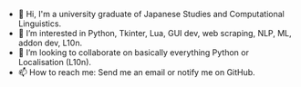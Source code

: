 - 👋 Hi, I'm a university graduate of Japanese Studies and Computational Linguistics.
- 👀 I’m interested in Python, Tkinter, Lua, GUI dev, web scraping, NLP, ML, addon dev, L10n.
- 💞️ I’m looking to collaborate on basically everything Python or Localisation (L10n).
- 📫 How to reach me: Send me an email or notify me on GitHub.

<!---
erglo/erglo is a ✨ special ✨ repository because its `README.md` (this file) appears on your GitHub profile.
You can click the Preview link to take a look at your changes.
--->

